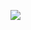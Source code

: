 ![](http://www.plantuml.com/plantuml/proxy?cache=no&src=https://raw.githubusercontent.com/oleksandrblazhko/ai201-stepanenko/laboratory-work-7/2-SoftwareDesign/2.7-PlantUML/Deployment%20Diagram.puml)
